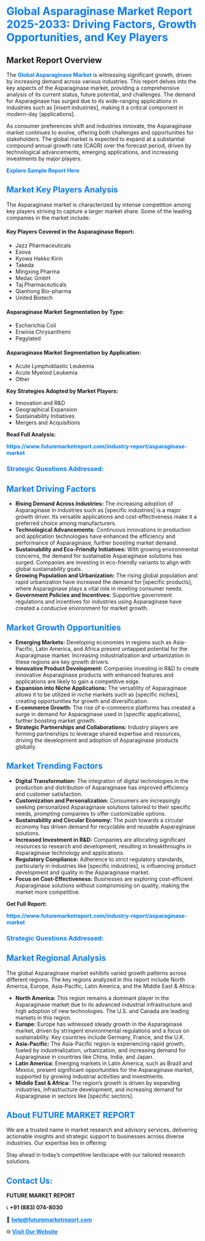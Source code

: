 <h1 style="color: #007BFF;">Global Asparaginase Market Report 2025-2033: Driving Factors, Growth Opportunities, and Key Players</h1>

<section id="overview">
<h2>Market Report Overview</h2>
<p>The <a href="https://www.futuremarketreport.com/industry-report/asparaginase-market" style="color: #007BFF; text-decoration: none;"><strong>Global Asparaginase Market</strong></a> is witnessing significant growth, driven by increasing demand across various industries. This report delves into the key aspects of the Asparaginase market, providing a comprehensive analysis of its current status, future potential, and challenges. The demand for Asparaginase has surged due to its wide-ranging applications in industries such as [insert industries], making it a critical component in modern-day [applications].</p>
<p>As consumer preferences shift and industries innovate, the Asparaginase market continues to evolve, offering both challenges and opportunities for stakeholders. The global market is expected to expand at a substantial compound annual growth rate (CAGR) over the forecast period, driven by technological advancements, emerging applications, and increasing investments by major players.</p>
</section>

<section id="overview">
<p><a href="https://www.futuremarketreport.com/request-sample/reportId=80158" style="color: #007BFF; text-decoration: none;"><strong>Explore Sample Report Here</strong></a></p>
</section>

<section id="key-players">
<h2 style="color: #007BFF;">Market Key Players Analysis</h2>
<p>The Asparaginase market is characterized by intense competition among key players striving to capture a larger market share. Some of the leading companies in the market include:</p>
<h4>Key Players Covered in the Asparaginase Report:</h4>
<ul><li>Jazz Pharmaceuticals</li><li>Exova</li><li>Kyowa Hakko Kirin</li><li>Takeda</li><li>Mingxing Pharma</li><li>Medac GmbH</li><li>Taj Pharmaceuticals</li><li>Qianhong Bio-pharma</li><li>United Biotech</li></ul>
<h4>Asparaginase Market Segmentation by Type:</h4>
<ul><li>Escherichia Coli</li><li>Erwinia Chrysanthemi</li><li>Pegylated</li></ul>

<h4>Asparaginase Market Segmentation by Application:</h4>
<ul><li>Acute Lymphoblastic Leukemia</li><li>Acute Myeloid Leukemia</li><li>Other</li></ul>
<p><strong>Key Strategies Adopted by Market Players:</strong></p>
<ul>
<li>Innovation and R&D</li>
<li>Geographical Expansion</li>
<li>Sustainability Initiatives</li>
<li>Mergers and Acquisitions</li>
</ul>
</section>

<section>
<p><strong>Read Full Analysis: </strong></p><a href="https://www.futuremarketreport.com/industry-report/asparaginase-market" style="color: #007BFF; text-decoration: none;"><strong>https://www.futuremarketreport.com/industry-report/asparaginase-market</strong></a>
<h3 style="color: #007BFF;">Strategic Questions Addressed:</h3>
</section>

<section id="driving-factors">
<h2 style="color: #007BFF;">Market Driving Factors</h2>
<ul>
<li><strong>Rising Demand Across Industries:</strong> The increasing adoption of Asparaginase in industries such as [specific industries] is a major growth driver. Its versatile applications and cost-effectiveness make it a preferred choice among manufacturers.</li>
<li><strong>Technological Advancements:</strong> Continuous innovations in production and application technologies have enhanced the efficiency and performance of Asparaginase, further boosting market demand.</li>
<li><strong>Sustainability and Eco-Friendly Initiatives:</strong> With growing environmental concerns, the demand for sustainable Asparaginase solutions has surged. Companies are investing in eco-friendly variants to align with global sustainability goals.</li>
<li><strong>Growing Population and Urbanization:</strong> The rising global population and rapid urbanization have increased the demand for [specific products], where Asparaginase plays a vital role in meeting consumer needs.</li>
<li><strong>Government Policies and Incentives:</strong> Supportive government regulations and incentives for industries using Asparaginase have created a conducive environment for market growth.</li>
</ul>
</section>

<section id="growth-opportunities">
<h2 style="color: #007BFF;">Market Growth Opportunities</h2>
<ul>
<li><strong>Emerging Markets:</strong> Developing economies in regions such as Asia-Pacific, Latin America, and Africa present untapped potential for the Asparaginase market. Increasing industrialization and urbanization in these regions are key growth drivers.</li>
<li><strong>Innovative Product Development:</strong> Companies investing in R&D to create innovative Asparaginase products with enhanced features and applications are likely to gain a competitive edge.</li>
<li><strong>Expansion into Niche Applications:</strong> The versatility of Asparaginase allows it to be utilized in niche markets such as [specific niches], creating opportunities for growth and diversification.</li>
<li><strong>E-commerce Growth:</strong> The rise of e-commerce platforms has created a surge in demand for Asparaginase used in [specific applications], further boosting market growth.</li>
<li><strong>Strategic Partnerships and Collaborations:</strong> Industry players are forming partnerships to leverage shared expertise and resources, driving the development and adoption of Asparaginase products globally.</li>
</ul>
</section>

<section id="trending-factors">
<h2 style="color: #007BFF;">Market Trending Factors</h2>
<ul>
<li><strong>Digital Transformation:</strong> The integration of digital technologies in the production and distribution of Asparaginase has improved efficiency and customer satisfaction.</li>
<li><strong>Customization and Personalization:</strong> Consumers are increasingly seeking personalized Asparaginase solutions tailored to their specific needs, prompting companies to offer customizable options.</li>
<li><strong>Sustainability and Circular Economy:</strong> The push towards a circular economy has driven demand for recyclable and reusable Asparaginase solutions.</li>
<li><strong>Increased Investment in R&D:</strong> Companies are allocating significant resources to research and development, resulting in breakthroughs in Asparaginase technology and applications.</li>
<li><strong>Regulatory Compliance:</strong> Adherence to strict regulatory standards, particularly in industries like [specific industries], is influencing product development and quality in the Asparaginase market.</li>
<li><strong>Focus on Cost-Effectiveness:</strong> Businesses are exploring cost-efficient Asparaginase solutions without compromising on quality, making the market more competitive.</li>
</ul>
</section>

<section>
<p><strong>Get Full Report: </strong></p><a href="https://www.futuremarketreport.com/industry-report/asparaginase-market" style="color: #007BFF; text-decoration: none;"><strong>https://www.futuremarketreport.com/industry-report/asparaginase-market</strong></a>
<h3 style="color: #007BFF;">Strategic Questions Addressed:</h3>
</section>


<section id="regional-analysis">
<h2 style="color: #007BFF;">Market Regional Analysis</h2>
<p>The global Asparaginase market exhibits varied growth patterns across different regions. The key regions analyzed in this report include North America, Europe, Asia-Pacific, Latin America, and the Middle East & Africa:</p>
<ul>
<li><strong>North America:</strong> This region remains a dominant player in the Asparaginase market due to its advanced industrial infrastructure and high adoption of new technologies. The U.S. and Canada are leading markets in this region.</li>
<li><strong>Europe:</strong> Europe has witnessed steady growth in the Asparaginase market, driven by stringent environmental regulations and a focus on sustainability. Key countries include Germany, France, and the U.K.</li>
<li><strong>Asia-Pacific:</strong> The Asia-Pacific region is experiencing rapid growth, fueled by industrialization, urbanization, and increasing demand for Asparaginase in countries like China, India, and Japan.</li>
<li><strong>Latin America:</strong> Emerging markets in Latin America, such as Brazil and Mexico, present significant opportunities for the Asparaginase market, supported by growing industrial activities and investments.</li>
<li><strong>Middle East & Africa:</strong> The region’s growth is driven by expanding industries, infrastructure development, and increasing demand for Asparaginase in sectors like [specific sectors].</li>
</ul>
</section>

<footer>
<h2 style="color: #007BFF;">About FUTURE MARKET REPORT</h2>
<p>We are a trusted name in market research and advisory services, delivering actionable insights and strategic support to businesses across diverse industries. Our expertise lies in offering:</p>

<p>Stay ahead in today’s competitive landscape with our tailored research solutions.</p>

<h2 style="color: #007BFF;">Contact Us:</h2>
<p><strong>FUTURE MARKET REPORT</strong></p>
<p>📞 <strong>+91 (883) 074-8030</strong></p>
<p>📧 <strong><a href="mailto:help@futuremarketreport.com" style="color: #007BFF;">help@futuremarketreport.com</a></strong></p>
<p>🌐 <strong><a href="https://www.futuremarketreport.com/" style="color: #007BFF;">Visit Our Website</a></strong></p>
</footer>